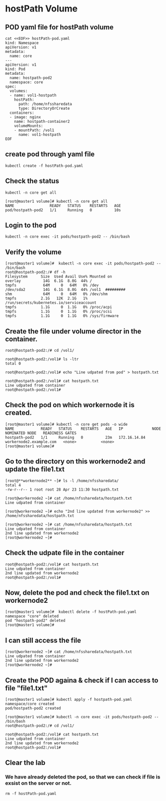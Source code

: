 # hostPath Volume
## POD yaml file for hostPath volume
```
cat <<EOF>> hostPath-pod.yaml
kind: Namespace
apiVersion: v1
metadata:
  name: core
---
apiVersion: v1
kind: Pod
metadata:
  name: hostpath-pod2
  namespace: core
spec:
  volumes:
  - name: vol1-hostpath
    hostPath:
      path: /home/nfssharedata
      type: DirectoryOrCreate
  containers:
  - image: nginx
    name: hostpath-container2
    volumeMounts:
    - mountPath: /vol1
      name: vol1-hostpath
EOF
```

## create pod through yaml file

```
kubectl create -f hostPath-pod.yaml
```

## Check the status
```
kubectl -n core get all
```

```
[root@master1 volume]# kubectl -n core get all
NAME                READY   STATUS    RESTARTS   AGE
pod/hostpath-pod2   1/1     Running   0          10s
```

## Login to the pod 
```
kubectl -n core exec -it pods/hostpath-pod2 -- /bin/bash
```

## Verify the volume

```
[root@master1 volume]#  kubectl -n core exec -it pods/hostpath-pod2 -- /bin/bash
root@hostpath-pod2:/# df -h
Filesystem      Size  Used Avail Use% Mounted on
overlay          14G  6.1G  8.0G  44% /
tmpfs            64M     0   64M   0% /dev
/dev/sda2        14G  6.1G  8.0G  44% /vol1  #########
shm              64M     0   64M   0% /dev/shm
tmpfs           2.1G   12K  2.1G   1% /run/secrets/kubernetes.io/serviceaccount
tmpfs           1.1G     0  1.1G   0% /proc/acpi
tmpfs           1.1G     0  1.1G   0% /proc/scsi
tmpfs           1.1G     0  1.1G   0% /sys/firmware
```

## Create the file under volume director in the container.
```
root@hostpath-pod2:/# cd /vol1/

root@hostpath-pod2:/vol1# ls -ltr
total 0

root@hostpath-pod2:/vol1# echo "Line udpated from pod" > hostpath.txt

root@hostpath-pod2:/vol1# cat hostpath.txt 
Line udpated from container
root@hostpath-pod2:/vol1# 
```

## Check the pod on which workernode it is created.
```
[root@master1 volume]# kubectl -n core get pods -o wide
NAME            READY   STATUS    RESTARTS   AGE   IP             NODE                      NOMINATED NODE   READINESS GATES
hostpath-pod2   1/1     Running   0          23m   172.16.14.84   workernode2.example.com   <none>           <none>
[root@master1 volume]# 
```

## Go to the directory on this workernode2 and update the file1.txt

```
[root@**workernode2** ~]# ls -l /home/nfssharedata/
total 4
-rw-r--r-- 1 root root 28 Apr 23 11:30 hostpath.txt

[root@workernode2 ~]# cat /home/nfssharedata/hostpath.txt 
Line udpated from container

[root@workernode2 ~]# echo "2nd line updated from workernode2" >> /home/nfssharedata/hostpath.txt 

[root@workernode2 ~]# cat /home/nfssharedata/hostpath.txt 
Line udpated from container
2nd line updated from workernode2
[root@workernode2 ~]# 
```

## Check the udpate file in the container

```
root@hostpath-pod2:/vol1# cat hostpath.txt 
Line udpated from container
2nd line updated from workernode2
root@hostpath-pod2:/vol1#
```

## Now, delete the pod and check the file1.txt on workernode2
```
[root@master1 volume]#  kubectl delete -f hostPath-pod.yaml 
namespace "core" deleted
pod "hostpath-pod2" deleted
[root@master1 volume]#
```

## I can still access the file
```
[root@workernode2 ~]# cat /home/nfssharedata/hostpath.txt 
Line udpated from container
2nd line updated from workernode2
[root@workernode2 ~]# 
```

## Create the POD againa & check if I can access to file "file1.txt"

```
[root@master1 volume]# kubectl apply -f hostpath-pod.yaml 
namespace/core created
pod/hostpath-pod2 created

[root@master1 volume]# kubectl -n core exec -it pods/hostpath-pod2 -- /bin/bash
root@hostpath-pod2:/# cd /vol1/

root@hostpath-pod2:/vol1# cat hostpath.txt 
Line udpated from container
2nd line updated from workernode2
root@hostpath-pod2:/vol1# 
```

## Clear the lab
### We have already deleted the pod, so that we can check if file is exsist on the server or not.
```
rm -f hostPath-pod.yaml 
```
